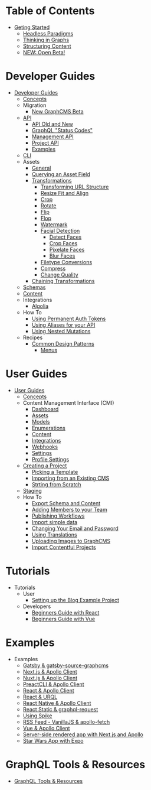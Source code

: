 # Table of Contents

* [Geting Started](getting-started/getting-started.md)
    * [Headless Paradigms](getting-started/headless-paradigms.md)
    * [Thinking in Graphs](getting-started/thinking-in-graphs.md)
    * [Structuring Content](getting-started/structuring-content.md)
    * [NEW: Open Beta!](getting-started/new-graphcms-beta.md)

# Developer Guides

* [Developer Guides](developers/developers.md)
	* [Concepts](developers/concepts.md)
	* Migration
		* [New GraphCMS Beta](migration/new-graphcms-beta-migration-guide.md)
	* [API](developers/api/the-api.md)
		* [API Old and New](developers/api/api-changes.md)
		* [GraphQL "Status Codes"](developers/api/graphql-status-codes.md)
		* [Management API](developers/api/management-api.md)
		* [Project API](developers/api/project-api.md)
		* [Examples](developers/api/example.md)
	* [CLI](developers/cli.md)
	* Assets
		* [General](developers/assets/General.md)
		* [Querying an Asset Field](developers/assets/Querying_Assets_Field.md)
		* [Transformations](Introduction.md)
			* [Transforming URL Structure](developers/assets/Transforming_URL_Structure.md)
			* [Resize Fit and Align ](developers/assets/Resize_Fit_Align.md)
			* [Crop ](developers/assets/Crop.md)
			* [Rotate](developers/assets/Rotate.md)
			* [Flip](developers/assets/Flip.md)
			* [Flop](developers/assets/Flop.md)
			* [Watermark](developers/assets/Watermark.md)
			* [Facial Detection](Introduction.md)
				* [Detect Faces](developers/assets/facial_detection/Detect_Faces.md)
				* [Crop Faces](developers/assets/facial_detection/Crop_Faces.md)
				* [Pixelate Faces](developers/assets/facial_detection/Pixelate_Faces.md)
				* [Blur Faces](developers/assets/facial_detection/Blur_Faces.md)
			* [Filetype Conversions](developers/assets/Filetype_Conversions.md)
			* [Compress](developers/assets/Compress.md)
			* [Change Quality](developers/assets/Change_Quality.md)
		* [Chaining Transformations](developers/assets/Chanining_Transformations.md)
	* [Schemas](developers/schemas.md)
	* [Content](developers/content.md)
	* Integrations
		* [Algolia](developers/integrations/algolia.md)
	* How To
		* [Using Permanent Auth Tokens](developers/how-to/Using_permanent_auth_tokens.md)
		* [Using Aliases for your API](developers/how-to/Using_aliases_for_api.md)
		* [Using Nested Mutations](developers/how-to/Using_Nested_Mutations.md)
	* Recipes
		* [Common Design Patterns](developers/)
			* [Menus](developers/recipes/common-design-patterns/menus.md)
			<!-- * [Page Layout](developers/) -->
			<!-- * [Art Directed](developers/) -->
			<!-- * [Taxonomies](developers/) -->

# User Guides

* [User Guides](users/users.md)
	* [Concepts](users/concepts.md)
	* Content Management Interface (CMI)
		* [Dashboard](users/cmi/dashboard.md)
		* [Assets](users/cmi/assets.md)
		* [Models](users/cmi/schemas.md)
		* [Enumerations](users/cmi/enumerations.md)
		* [Content](users/cmi/content.md)
		* [Integrations ](users/cmi/integrations.md)
		* [Webhooks](users/cmi/webhooks.md)
		* [Settings](users/cmi/settings.md)
		* [Profile Settings](users/cmi/profile-settings.md)
	* [Creating a Project](users/creating-a-project.md)
		* [Picking a Template](users/creating-a-project/picking-a-template.md)
		* [Importing from an Existing CMS](users/creating-a-project/importing-from-existing-cms.md)
		* [Strting from Scratch](users/creating-a-project/starting-from-scratch.md)
	* [Staging](users/staging.md)
	* How To
		* [Export Schema and Content](users/how-to/Export_schema_and_content.md)
		* [Adding Members to your Team](users/how-to/Adding_members_to_team.md)
		* [Publishing Workflows](users/how-to/Publishing_workflow.md)
		* [Import simple data](users/how-to/Import_simple_data.md)
		* [Changing Your Email and Password](users/how-to/User_Settings.md)
		* [Using Translations](users/how-to/Using_translations.md)
		* [Uploading Images to GraphCMS](users/how-to/Uploading_images.md)
		* [Import Contentful Projects](users/how-to/Import_contentful_projects.md)

# Tutorials

* Tutorials
	* User
		* [Setting up the Blog Example Project](tutorials/users/getting-started/Setting_up_the_project.md)
	* Developers
		* [Beginners Guide with React](tutorials/developers/Beginners_Guide_With_React.md)
		* [Beginners Guide with Vue](tutorials/developers/Beginners_Guide_With_Vue.md)

# Examples

* Examples
	* [Gatsby & gatsby-source-graphcms](examples/Gatsby_Source-plugin_Blog.md)
	* [Next.js & Apollo Client](examples/Next_Apollo_Blog.md)
	* [Nuxt.js & Apollo Client](examples/Nuxt_Apollo_Blog.md)
	* [PreactCLI & Apollo Client](examples/Preact-CLI_Apollo_Blog.md)
	* [React & Apollo Client](examples/React_Apollo_Blog.md)
	* [React & URQL](examples/React_URQL_Blog.md)
	* [React Native & Apollo Client](examples/React-Native_Apollo_Blog.md)
	* [React Static & graphql-request](examples/React-Static_GraphQL_Request_Blog.md)
	* [Using Spike](examples/Spike_Vinylbase.md)
	* [RSS Feed - VanillaJS & apollo-fetch](examples/Vanillajs_Apollo-fetch_RSS_feed.md)
	* [Vue & Apollo Client](examples/Vue_Apollo_Blog.md)
	* [Server-side rendered app with Next.js and Apollo](examples/Server-side_rendered_app_with_nextjs_and_apollo.md)
	* [Star Wars App with Expo](examples/Star_Wars_Expo.md)

# GraphQL Tools & Resources

* [GraphQL Tools & Resources](graphql-tools-resources.md)
